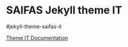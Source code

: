 # SAIFAS Jekyll theme IT

#jekyll-theme-saifas-it

[Theme IT Documentation](https://github.com/JekyllGO/saifas-ssg-jekyll-theme-saifas-it-doc)
